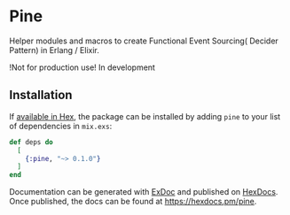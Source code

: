 # Pine

Helper modules and macros to create Functional Event Sourcing( Decider Pattern) in Erlang / Elixir.

!Not for production use!
In development

## Installation

If [available in Hex](https://hex.pm/docs/publish), the package can be installed
by adding `pine` to your list of dependencies in `mix.exs`:

```elixir
def deps do
  [
    {:pine, "~> 0.1.0"}
  ]
end
```

Documentation can be generated with [ExDoc](https://github.com/elixir-lang/ex_doc)
and published on [HexDocs](https://hexdocs.pm). Once published, the docs can
be found at <https://hexdocs.pm/pine>.

